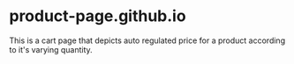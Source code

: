 # product-page.github.io
This is a cart page that depicts auto regulated price for a product according to it's varying quantity.
